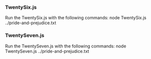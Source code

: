 ### TwentySix.js
Run the TwentySix.js with the following commands:
node TwentySix.js ../pride-and-prejudice.txt

### TwentySeven.js
Run the TwentySeven.js with the following commands:
node TwentySeven.js ../pride-and-prejudice.txt